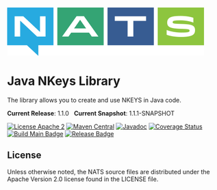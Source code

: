 ![NATS](src/main/javadoc/images/large-logo.png)

# Java NKeys Library

The library allows you to create and use NKEYS in Java code.

**Current Release**: 1.1.0 &nbsp; **Current Snapshot**: 1.1.1-SNAPSHOT

[![License Apache 2](https://img.shields.io/badge/License-Apache2-blue.svg)](https://www.apache.org/licenses/LICENSE-2.0)
[![Maven Central](https://maven-badges.herokuapp.com/maven-central/io.nats/nkeys-java/badge.svg)](https://maven-badges.herokuapp.com/maven-central/io.nats/nkeys-java)
[![Javadoc](http://javadoc.io/badge/io.nats/nkeys-java.svg?branch=main)](http://javadoc.io/doc/io.nats/nkeys-java?branch=main)
[![Coverage Status](https://coveralls.io/repos/github/nats-io/nkeys.java/badge.svg?branch=main)](https://coveralls.io/github/nats-io/nkeys.java?branch=main)
[![Build Main Badge](https://github.com/nats-io/nkeys.java/actions/workflows/build-main.yml/badge.svg?event=push)](https://github.com/nats-io/nkeys.java/actions/workflows/build-main.yml)
[![Release Badge](https://github.com/nats-io/nkeys.java/actions/workflows/build-release.yml/badge.svg?event=release)](https://github.com/nats-io/nkeys.java/actions/workflows/build-release.yml)


## License

Unless otherwise noted, the NATS source files are distributed
under the Apache Version 2.0 license found in the LICENSE file.
